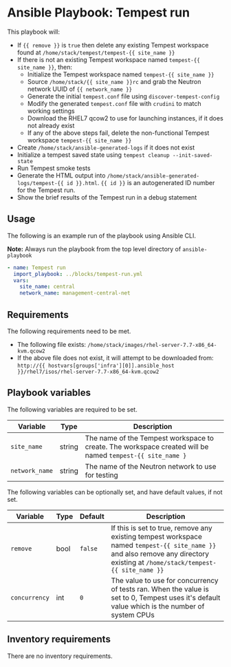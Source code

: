 # Ansible Playbook: Tempest run

This playbook will:

- If `{{ remove }}` is `true` then delete any existing Tempest workspace found at `/home/stack/tempest/tempest-{{ site_name }}`
- If there is not an existing Tempest workspace named `tempest-{{ site_name }}`, then:
  - Initialize the Tempest workspace named `tempest-{{ site_name }}`
  - Source `/home/stack/{{ site_name }}rc` and grab the Neutron network UUID of `{{ network_name }}`
  - Generate the initial `tempest.conf` file using `discover-tempest-config`
  - Modify the generated `tempest.conf` file with `crudini` to match working settings
  - Download the RHEL7 qcow2 to use for launching instances, if it does not already exist
  - If any of the above steps fail, delete the non-functional Tempest workspace `tempest-{{ site_name }}`
- Create `/home/stack/ansible-generated-logs` if it does not exist
- Initialize a tempest saved state using `tempest cleanup --init-saved-state`
- Run Tempest smoke tests
- Generate the HTML output into `/home/stack/ansible-generated-logs/tempest-{{ id }}.html`. `{{ id }}` is an autogenerated ID number for the Tempest run.
- Show the brief results of the Tempest run in a debug statement

## Usage

The following is an example run of the playbook using Ansible CLI.

**Note:** Always run the playbook from the top level directory of `ansible-playbook`

```yml
- name: Tempest run
  import_playbook: ../blocks/tempest-run.yml
  vars:
    site_name: central
    network_name: management-central-net
```

## Requirements

The following requirements need to be met.

- The following file exists: `/home/stack/images/rhel-server-7.7-x86_64-kvm.qcow2`
- If the above file does not exist, it will attempt to be downloaded from: `http://{{ hostvars[groups['infra'][0]].ansible_host }}/rhel7/isos/rhel-server-7.7-x86_64-kvm.qcow2`

## Playbook variables

The following variables are required to be set.

| Variable | Type | Description |
| -------- | ---- | ----------- |
| `site_name` | string | The name of the Tempest workspace to create. The workspace created will be named `tempest-{{ site_name }`
| `network_name` | string | The name of the Neutron network to use for testing

The following variables can be optionally set, and have default values, if not set.

| Variable | Type | Default | Description |
| -------- | ---- | ------- | ----------- |
| `remove` | bool | `false` | If this is set to true, remove any existing tempest workspace named `tempest-{{ site_name }}` and also remove any directory existing at `/home/stack/tempest-{{ site_name }}`
| `concurrency` | int | `0` | The value to use for concurrency of tests ran. When the value is set to 0, Tempest uses it's default value which is the number of system CPUs

## Inventory requirements

There are no inventory requirements.
